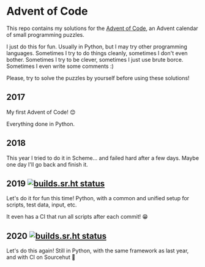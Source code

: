 # Advent of Code

This repo contains my solutions for the [Advent of
Code](https://adventofcode.com/), an Advent calendar of small programming
puzzles.

I just do this for fun. Usually in Python, but I may try other programming
languages. Sometimes I try to do things cleanly, sometimes I don't even bother.
Sometimes I try to be clever, sometimes I just use brute borce. Sometimes I even
write some comments :)

Please, try to solve the puzzles by yourself before using these solutions!


## 2017

My first Advent of Code! 😊

Everything done in Python.


## 2018

This year I tried to do it in Scheme... and failed hard after a few days. Maybe one day I'll go back and finish it.


## 2019 [![builds.sr.ht status](https://builds.sr.ht/~schnouki/advent-of-code/aoc2019.yml.svg)](https://builds.sr.ht/~schnouki/advent-of-code/aoc2019.yml?)

Let's do it for fun this time! Python, with a common and unified setup for scripts, test data, input, etc.

It even has a CI that run all scripts after each commit! 😁


## 2020 [![builds.sr.ht status](https://builds.sr.ht/~schnouki/advent-of-code/aoc2020.yml.svg)](https://builds.sr.ht/~schnouki/advent-of-code/aoc2020.yml?)

Let's do this again! Still in Python, with the same framework as last year, and with CI on Sourcehut 🎉
